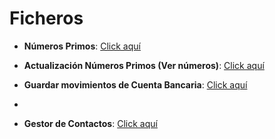 # Ficheros

- **Números Primos**: [Click aquí](Ejercicios/Numeros_Primos/)

- **Actualización Números Primos (Ver números)**: [Click aquí](Ejercicios/Ver_Numeros_Primos/)

- **Guardar movimientos de Cuenta Bancaria**: [Click aquí](Ejercicios/Guardar_Movimientos_Cuenta_Bancaria/)
- 
- **Gestor de Contactos**: [Click aquí](Ejercicios/Gestor_Contactos/)